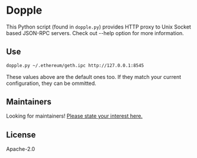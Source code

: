 # Dopple

This Python script (found in `dopple.py`) provides HTTP proxy to Unix Socket based JSON-RPC servers.
Check out --help option for more information.

## Use

```bash
dopple.py ~/.ethereum/geth.ipc http://127.0.0.1:8545
```

These values above are the default ones too. If they match your current configuration, they can be ommitted.

## Maintainers

Looking for maintainers! [Please state your interest here.](https://github.com/ethereum/dopple/issues/1)

## License

Apache-2.0
